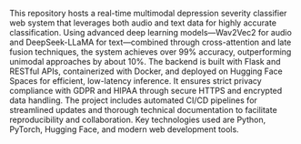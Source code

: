 This repository hosts a real-time multimodal depression severity classifier web system that leverages both audio and text data for highly accurate classification. Using advanced deep learning models—Wav2Vec2 for audio and DeepSeek-LLaMA for text—combined through cross-attention and late fusion techniques, the system achieves over 99% accuracy, outperforming unimodal approaches by about 10%. The backend is built with Flask and RESTful APIs, containerized with Docker, and deployed on Hugging Face Spaces for efficient, low-latency inference. It ensures strict privacy compliance with GDPR and HIPAA through secure HTTPS and encrypted data handling. The project includes automated CI/CD pipelines for streamlined updates and thorough technical documentation to facilitate reproducibility and collaboration. Key technologies used are Python, PyTorch, Hugging Face, and modern web development tools.
